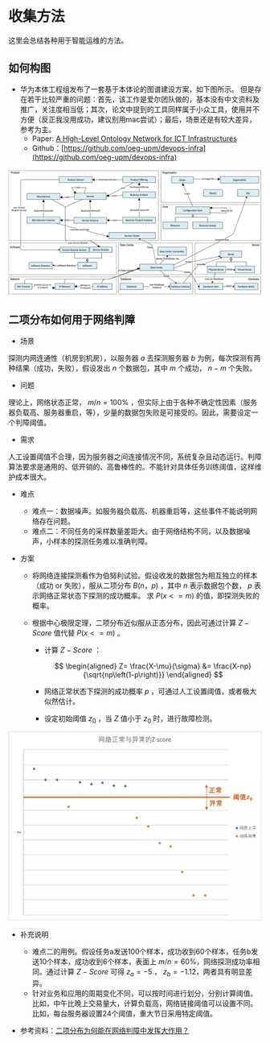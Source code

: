 # 收集方法
这里会总结各种用于智能运维的方法。
	 
## 如何构图

* 华为本体工程组发布了一套基于本体论的图谱建设方案，如下图所示。 但是存在若干比较严重的问题：首先，该工作是爱尔团队做的，基本没有中文资料及推广，关注度相当低；其次，论文中提到的工具同样属于小众工具，使用并不方便（反正我没用成功，建议别用mac尝试）；最后，场景还是有较大差异，参考为主。
	* Paper: [A High-Level Ontology Network for ICT Infrastructures](https://davidchavesfraga.com/outcomes/papers/2021/corcho2021high.pdf)
	* Github：[https://github.com/oeg-upm/devops-infra](https://github.com/oeg-upm/devops-infra)

<p align="center">
  <img src="../image/huawei-oeg-conceptual-view.png" width="600"/>
</p>


## 二项分布如何用于网络判障

* 场景

探测内网连通性（机房到机房），以服务器 $a$ 去探测服务器 $b$ 为例，每次探测有两种结果（成功，失败），假设发出 $n$ 个数据包，其中 $m$ 个成功， $n-m$ 个失败。 

* 问题

理论上，网络状态正常， $m/n=100$% ，但实际上由于各种不确定性因素（服务器负载高、服务器重启，等），少量的数据包失败是可接受的。因此，需要设定一个判障阈值。

* 需求

人工设置阈值不合理，因为服务器之间连接情况不同，系统复杂且动态运行。判障算法要求是通用的、低开销的、高鲁棒性的。不能针对具体任务训练阈值，这样维护成本很大。

* 难点
	* 难点一：数据噪声。如服务器负载高、机器重启等，这些事件不能说明网络存在问题。
	* 难点二：不同任务的采样数量差距大。由于网络结构不同，以及数据噪声，小样本的探测任务难以准确判障。

* 方案

	* 将网络连接探测看作为伯努利试验。假设收发的数据包为相互独立的样本（成功 or 失败），服从二项分布 $B(n，p)$ ，其中 $n$ 表示数据包个数， $p$ 表示网络正常状态下探测的成功概率。
求 $P(x<=m)$ 的值，即探测失败的概率。

	* 根据中心极限定理，二项分布近似服从正态分布，因此可通过计算 $Z-Score$ 值代替 $P(x<=m)$ 。 
		
		* 计算 $Z-Score$ ：
			
			$$
			\begin{aligned}
			Z= \frac{X-\mu}{\sigma}
			&= \frac{X-np}{\sqrt{np\left(1-p\right)}} 
			\end{aligned}
			$$
			
		* 网络正常状态下探测的成功概率 $p$ ，可通过人工设置阈值，或者极大似然估计。     
		* 设定初始阈值  $z_0$ ，当 $Z$ 值小于 $z_0$ 时，进行故障检测。

<p align="center">
  <img src="../image/baidu_z-score.jpeg" width="600"/>
</p>

* 补充说明
	* 难点二的用例。假设任务a发送100个样本，成功收到60个样本，任务b发送10个样本，成功收到6个样本，表面上 $m/n=60$%，网络探测成功率相同。通过计算 $Z-Score$ 可得 $z_a=-5$ ， $z_b=-1.12$，两者具有明显差异。
	* 针对业务和应用的周期变化不同，可以按时间进行划分，分别计算阈值。比如，中午比晚上交易量大，计算负载高，网络链接阈值可以设置不同。比如，每台服务器设置24个阈值，重大节日采用特定阈值。


* 参考资料：[二项分布为何能在网络判障中发挥大作用？](https://mp.weixin.qq.com/s?src=11&timestamp=1659960263&ver=3970&signature=ZB4JYkGEIRdseUjXmjdh77z9oCuxWCfi12PbpJi1rWzPWt9gi2eNxHqpO7THdxIlxColdEDnvVb8V81htH2w-mCOJOQXa8PsXGGPlfZzU5eN4QrKnqIO5T1AuR7jzmL7&new=1)	      
